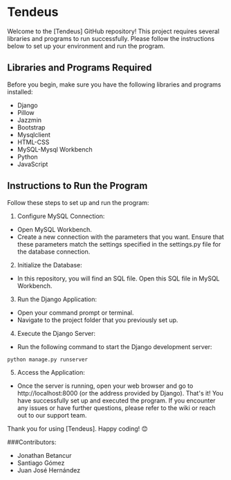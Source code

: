 # Tendeus
Welcome to the [Tendeus] GitHub repository! This project requires several libraries and programs to run successfully. Please follow the instructions below to set up your environment and run the program.

## Libraries and Programs Required
Before you begin, make sure you have the following libraries and programs installed:

- Django
- Pillow
- Jazzmin
- Bootstrap
- Mysqlclient
- HTML-CSS
- MySQL-Mysql Workbench
- Python
- JavaScript

## Instructions to Run the Program
Follow these steps to set up and run the program:

1. Configure MySQL Connection:

  - Open MySQL Workbench.
  - Create a new connection with the parameters that you want. Ensure that these parameters match the settings specified in the settings.py file for the database connection.
2. Initialize the Database:

  - In this repository, you will find an SQL file. Open this SQL file in MySQL Workbench.

3. Run the Django Application:

  - Open your command prompt or terminal.
  - Navigate to the project folder that you previously set up.
4. Execute the Django Server:

  - Run the following command to start the Django development server:
~~~
python manage.py runserver
~~~
5. Access the Application:

  - Once the server is running, open your web browser and go to http://localhost:8000 (or the address provided by Django).
That's it! You have successfully set up and executed the program. If you encounter any issues or have further questions, please refer to the wiki or reach out to our support team.

Thank you for using [Tendeus]. Happy coding! 😊

###Contributors:
- Jonathan Betancur
- Santiago Gómez
- Juan José Hernández
